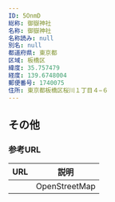 ```yaml
---
ID: 5OnmD
総称: 御嶽神社
名称: 御嶽神社
名称読み: null
別名: null
都道府県: 東京都
区域: 板橋区
緯度: 35.757479
経度: 139.6748004
郵便番号: 1740075
住所: 東京都板橋区桜川１丁目４−６
---
```


## その他

### 参考URL

| URL | 説明          |
| --- | ------------- |
|     | OpenStreetMap |
